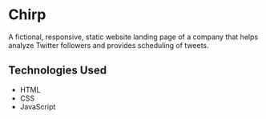 # Chirp
A fictional, responsive, static website landing page of a company that helps analyze Twitter followers and provides scheduling of tweets.

## Technologies Used
- HTML
- CSS
- JavaScript
